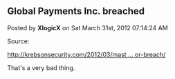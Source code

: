 ## Global Payments Inc. breached
Posted by **XlogicX** on Sat March 31st, 2012 07:14:24 AM

Source:
<!-- m --><a class="postlink" href="http://krebsonsecurity.com/2012/03/mastercard-visa-warn-of-processor-breach/">http://krebsonsecurity.com/2012/03/mast ... or-breach/</a><!-- m -->

That's a very bad thing.
